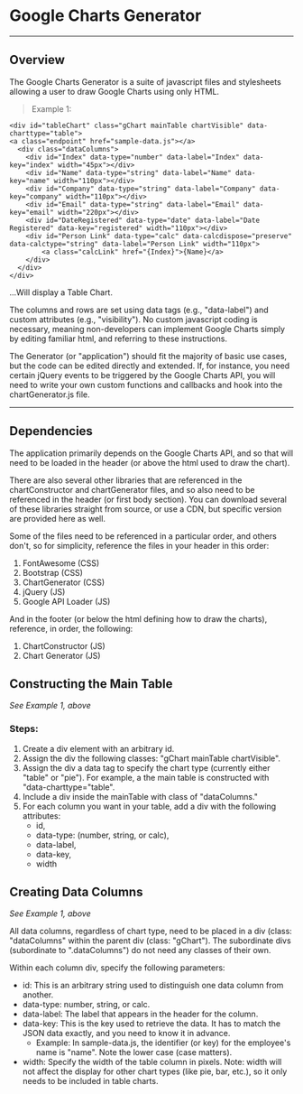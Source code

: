 # Google Charts Generator

----
## Overview

The Google Charts Generator is a suite of javascript files and stylesheets allowing a user to draw Google Charts using only HTML.

> Example 1:  

    <div id="tableChart" class="gChart mainTable chartVisible" data-charttype="table">
    <a class="endpoint" href="sample-data.js"></a>
      <div class="dataColumns">
        <div id="Index" data-type="number" data-label="Index" data-key="index" width="45px"></div>
        <div id="Name" data-type="string" data-label="Name" data-key="name" width="110px"></div>
        <div id="Company" data-type="string" data-label="Company" data-key="company" width="110px"></div>
        <div id="Email" data-type="string" data-label="Email" data-key="email" width="220px"></div>
        <div id="DateRegistered" data-type="date" data-label="Date Registered" data-key="registered" width="110px"></div>
        <div id="Person Link" data-type="calc" data-calcdispose="preserve" data-calctype="string" data-label="Person Link" width="110px">
            <a class="calcLink" href="{Index}">{Name}</a>
        </div>
      </div>
    </div>
...Will display a Table Chart.

The columns and rows are set using data tags (e.g., "data-label") and custom attributes (e.g., "visibility"). No custom javascript coding is necessary, meaning non-developers can implement Google Charts simply by editing familiar html, and referring to these instructions.

The Generator (or "application") should fit the majority of basic use cases, but the code can be edited directly and extended. If, for instance, you need certain jQuery events to be triggered by the Google Charts API, you will need to write your own custom functions and callbacks and hook into the chartGenerator.js file.

----
## Dependencies
The application primarily depends on the Google Charts API, and so that will need to be loaded in the header (or above the html used to draw the chart).

There are also several other libraries that are referenced in the chartConstructor and chartGenerator files, and so also need to be referenced in the header (or first body section). You can download several of these libraries straight from source, or use a CDN, but specific version are provided here as well.

Some of the files need to be referenced in a particular order, and others don't, so for simplicity, reference the files in your header in this order:

1. FontAwesome (CSS)
2. Bootstrap (CSS)
3. ChartGenerator (CSS)
4. jQuery (JS)
5. Google API Loader (JS)

And in the footer (or below the html defining how to draw the charts), reference, in order, the following:

1. ChartConstructor (JS)
2. Chart Generator (JS)

## Constructing the Main Table
*See Example 1, above*

### Steps:
1. Create a div element with an arbitrary id.
2. Assign the div the following classes: "gChart mainTable chartVisible".
3. Assign the div a data tag to specify the chart type (currently either "table" or "pie"). For example, a the main table is constructed with "data-charttype="table".
4. Include a div inside the mainTable with class of "dataColumns."
5. For each column you want in your table, add a div with the following attributes:
    * id,
    * data-type: (number, string, or calc),
    * data-label,
    * data-key,
    * width

## Creating Data Columns
*See Example 1, above*

All data columns, regardless of chart type, need to be placed in a div (class: "dataColumns" within the parent div (class: "gChart"). The subordinate divs (subordinate to ".dataColumns") do not need any classes of their own.

Within each column div, specify the following parameters:
  
* id: This is an arbitrary string used to distinguish one data column from another.
* data-type: number, string, or calc.
* data-label: The label that appears in the header for the column. 
* data-key: This is the key used to retrieve the data. It has to match the JSON data exactly, and you need to know it in advance.
  * Example: In sample-data.js, the identifier (or key) for the employee's name is "name". Note the lower case (case matters).
* width: Specify the width of the table column in pixels. Note: width will not affect the display for other chart types (like pie, bar, etc.), so it only needs to be included in table charts.


